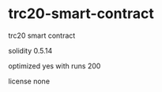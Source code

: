 # trc20-smart-contract
trc20 smart contract

solidity 0.5.14

optimized yes with runs 200

license none
